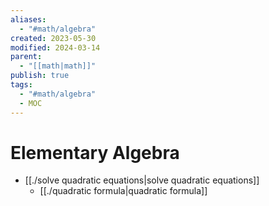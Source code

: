 ```yaml
---
aliases:
  - "#math/algebra"
created: 2023-05-30
modified: 2024-03-14
parent:
  - "[[math|math]]"
publish: true
tags:
  - "#math/algebra"
  - MOC
---
```


# Elementary Algebra
- [[./solve quadratic equations|solve quadratic equations]]
  - [[./quadratic formula|quadratic formula]]